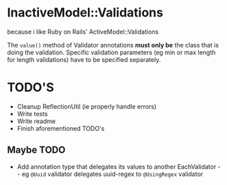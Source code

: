 # InactiveModel::Validations
because i like Ruby on Rails' ActiveModel::Validations

The `value()` method of Validator annotations **must only be** the class
that is doing the validation. Specific validation parameters (eg min or
max length for length validations) have to be specified separately.

# TODO'S
- Cleanup ReflectionUtil (ie properly handle errors)
- Write tests
- Write readme
- Finish aforementioned TODO's

## Maybe TODO
- Add annotation type that delegates its values to another EachValidator
-- eg `@Uuid` validator delegates uuid-regex to `@UsingRegex` validator